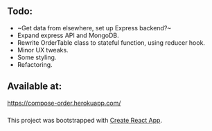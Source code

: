 ## Todo:

- ~Get data from elsewhere, set up Express backend?~
- Expand express API and MongoDB.
- Rewrite OrderTable class to stateful function, using reducer hook.
- Minor UX tweaks.
- Some styling.
- Refactoring.

## Available at:

https://compose-order.herokuapp.com/

###

This project was bootstrapped with [Create React App](https://github.com/facebook/create-react-app).
